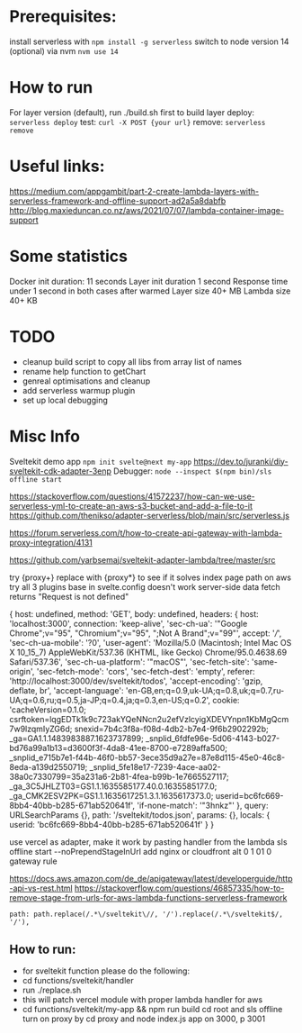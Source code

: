   # Prerequisites:
  install serverless with `npm install -g serverless`
  switch to node version 14 (optional) via nvm `nvm use 14`
  # How to run 
  For layer version (default), run ./build.sh first to build layer
  deploy: `serverless deploy`
  test: `curl -X POST {your url}`
  remove: `serverless remove`
  # Useful links: 
  https://medium.com/appgambit/part-2-create-lambda-layers-with-serverless-framework-and-offline-support-ad2a5a8dabfb
  http://blog.maxieduncan.co.nz/aws/2021/07/07/lambda-container-image-support
  # Some statistics
  Docker init duration: 11 seconds
  Layer init duration 1 second
  Response time under 1 second in both cases after warmed
  Layer size 40+ MB
  Lambda size 40+ KB

  # TODO
  - cleanup build script to copy all libs from array list of names
  - rename help function to getChart
  - genreal optimisations and cleanup
  - add serverless warmup plugin
  - set up local debugging

  # Misc Info
  Sveltekit demo app `npm init svelte@next my-app`
  https://dev.to/juranki/diy-sveltekit-cdk-adapter-3enp
  Debugger: `node --inspect $(npm bin)/sls offline start`

  https://stackoverflow.com/questions/41572237/how-can-we-use-serverless-yml-to-create-an-aws-s3-bucket-and-add-a-file-to-it
  https://github.com/thenikso/adapter-serverless/blob/main/src/serverless.js

  https://forum.serverless.com/t/how-to-create-api-gateway-with-lambda-proxy-integration/4131

  https://github.com/yarbsemaj/sveltekit-adapter-lambda/tree/master/src

  try 
  {proxy+} replace with {proxy*} to see if it solves index page path on aws
  try all 3 plugins
  base in svelte.config doesn't work
  server-side data fetch returns "Request is not defined"
  


  {
  host: undefined,
  method: 'GET',
  body: undefined,
  headers: {
    host: 'localhost:3000',
    connection: 'keep-alive',
    'sec-ch-ua': '"Google Chrome";v="95", "Chromium";v="95", ";Not A Brand";v="99"',
    accept: '*/*',
    'sec-ch-ua-mobile': '?0',
    'user-agent': 'Mozilla/5.0 (Macintosh; Intel Mac OS X 10_15_7) AppleWebKit/537.36 (KHTML, like Gecko) Chrome/95.0.4638.69 Safari/537.36',
    'sec-ch-ua-platform': '"macOS"',
    'sec-fetch-site': 'same-origin',
    'sec-fetch-mode': 'cors',
    'sec-fetch-dest': 'empty',
    referer: 'http://localhost:3000/dev/sveltekit/todos',
    'accept-encoding': 'gzip, deflate, br',
    'accept-language': 'en-GB,en;q=0.9,uk-UA;q=0.8,uk;q=0.7,ru-UA;q=0.6,ru;q=0.5,ja-JP;q=0.4,ja;q=0.3,en-US;q=0.2',
    cookie: 'cacheVersion=0.1.0; csrftoken=lqgEDTk1k9c723akYQeNNcn2u2efVzlcyigXDEVYnpn1KbMgQcm7w9lzqmIyZG6d; snexid=7b4c3f8a-f08d-4db2-b7e4-9f6b2902292b; _ga=GA1.1.1483983887.1623737899; _snplid_6fdfe96e-5d06-4143-b027-bd76a99a1b13=d3600f3f-4da8-41ee-8700-e7289affa500; _snplid_e715b7e1-f44b-46f0-bb57-3ece35d9a27e=87e8d115-45e0-46c8-8eda-a139d2550719; _snplid_5fe18e17-7239-4ace-aa02-38a0c7330799=35a231a6-2b81-4fea-b99b-1e7665527117; _ga_3C5JHLZT03=GS1.1.1635585177.40.0.1635585177.0; _ga_CMK2ESV2PK=GS1.1.1635617251.3.1.1635617373.0; userid=bc6fc669-8bb4-40bb-b285-671ab520641f',
    'if-none-match': '"3hnkz"'
  },
  query: URLSearchParams {},
  path: '/sveltekit/todos.json',
  params: {},
  locals: { userid: 'bc6fc669-8bb4-40bb-b285-671ab520641f' }
}

use vercel as adapter, make it work by pasting handler from the lambda
sls offline start --noPrependStageInUrl
add nginx or cloudfront alt 0 1 01 0 gateway rule

https://docs.aws.amazon.com/de_de/apigateway/latest/developerguide/http-api-vs-rest.html
https://stackoverflow.com/questions/46857335/how-to-remove-stage-from-urls-for-aws-lambda-functions-serverless-framework



    path: path.replace(/.*\/sveltekit\//, '/').replace(/.*\/sveltekit$/, '/'),

## How to run: 
- for sveltekit function please do the following: 
- cd functions/sveltekit/handler
- run ./replace.sh
- this will patch vercel module with proper lambda handler for aws
- cd functions/sveltekit/my-app && npm run build
cd root and sls offline
turn on proxy by cd proxy and node index.js
app on 3000, p 3001